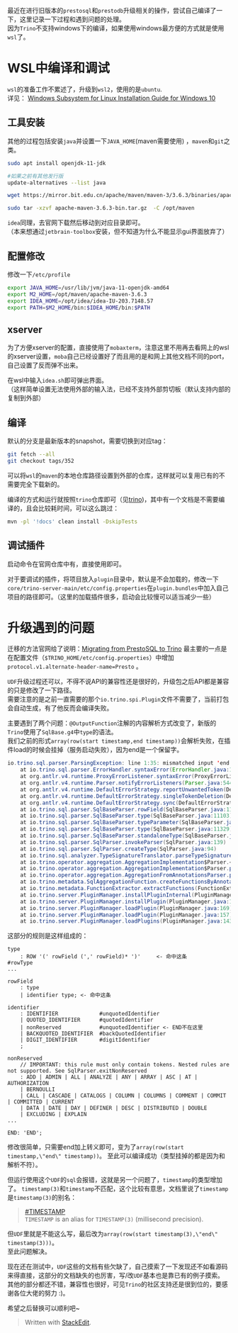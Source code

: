 最近在进行旧版本的`prestosql`和`prestodb`升级相关的操作，尝试自己编译了一下，这里记录一下过程和遇到问题的处理。    
因为`Trino`不支持windows下的编译，如果使用windows最方便的方式就是使用`wsl`了。

# WSL中编译和调试
`wsl`的准备工作不累述了，升级到`wsl2`，使用的是`ubuntu`.  
详见：
[Windows Subsystem for Linux Installation Guide for Windows 10](https://docs.microsoft.com/en-us/windows/wsl/install-win10)  

## 工具安装
其他的过程包括安装`java`并设置一下`JAVA_HOME`(maven需要使用) ，`maven`和`git`之类。  
```bash
sudo apt install openjdk-11-jdk

#如果之前有其他发行版
update-alternatives --list java

wget https://mirror.bit.edu.cn/apache/maven/maven-3/3.6.3/binaries/apache-maven-3.6.3-bin.tar.gz

sudo tar -xzvf apache-maven-3.6.3-bin.tar.gz  -C /opt/maven
```  

`idea`同理，去官网下载然后移动到对应目录即可。  
（本来想通过`jetbrain-toolbox`安装，但不知道为什么不能显示gui界面放弃了） 

## 配置修改
修改一下`/etc/profile`
```bash
export JAVA_HOME=/usr/lib/jvm/java-11-openjdk-amd64
export M2_HOME=/opt/maven/apache-maven-3.6.3
export IDEA_HOME=/opt/idea/idea-IU-203.7148.57
export PATH=$M2_HOME/bin:$IDEA_HOME/bin:$PATH
```  

## xserver
为了方便xserver的配置，直接使用了`mobaxterm`，注意这里不用再去看网上的wsl的xserver设置，`moba`自己已经设置好了而且用的是和网上其他文档不同的port，自己设置了反而弹不出来。    

在wsl中输入`idea.sh`即可弹出界面。  
（这样简单设置无法使用外部的输入法，已经不支持外部剪切板（默认支持内部的复制到外部）  

## 编译
默认的分支是最新版本的snapshot，需要切换到对应tag：
```bash
git fetch --all
git checkout tags/352
```
可以将`wsl`的`maven`的本地仓库路径设置到外部的仓库，这样就可以复用已有的不需要完全下载新的。  

编译的方式和运行就按照`trino`仓库即可（见[trino](https://github.com/trinodb/trino))，其中有一个文档是不需要编译的，且会比较耗时间，可以这么跳过：
```bash
mvn -pl '!docs' clean install -DskipTests
```  
## 调试插件
启动命令在官网仓库中有，直接使用即可。  

对于要调试的插件，将项目放入`plugin`目录中，默认是不会加载的，修改一下`core/trino-server-main/etc/config.properties`在`plugin.bundles`中加入自己项目的路径即可。（这里的加载插件很多，启动会比较慢可以适当减少一些）

# 升级遇到的问题
迁移的方法官网给了说明：[Migrating from PrestoSQL to Trino](https://trino.io/blog/2021/01/04/migrating-from-prestosql-to-trino.html)
最主要的一点是在配置文件（`$TRINO_HOME/etc/config.properties`）中增加
`protocol.v1.alternate-header-name=Presto`  。  

`UDF`升级过程还可以，不得不说API的兼容性还是很好的，升级包之后API都是兼容的只是修改了一下路径。      
需要注意的是之前一直需要的那个`io.trino.spi.Plugin`文件不需要了，当前打包会自动生成，有了他反而会编译失败。

主要遇到了两个问题：`@OutputFunction`注解的内容解析方式改变了，新版的`Trino`使用了`SqlBase.g4`中`type`的语法。  
我们之前的形式`array(row(start timestamp,end timestamp))`会解析失败，在插件load的时候会挂掉（服务启动失败），因为end是一个保留字。  
```java
io.trino.sql.parser.ParsingException: line 1:35: mismatched input 'end'. Expecting: <identifier>, <type>
	at io.trino.sql.parser.ErrorHandler.syntaxError(ErrorHandler.java:108)
	at org.antlr.v4.runtime.ProxyErrorListener.syntaxError(ProxyErrorListener.java:41)
	at org.antlr.v4.runtime.Parser.notifyErrorListeners(Parser.java:544)
	at org.antlr.v4.runtime.DefaultErrorStrategy.reportUnwantedToken(DefaultErrorStrategy.java:377)
	at org.antlr.v4.runtime.DefaultErrorStrategy.singleTokenDeletion(DefaultErrorStrategy.java:548)
	at org.antlr.v4.runtime.DefaultErrorStrategy.sync(DefaultErrorStrategy.java:266)
	at io.trino.sql.parser.SqlBaseParser.rowField(SqlBaseParser.java:11435)
	at io.trino.sql.parser.SqlBaseParser.type(SqlBaseParser.java:11103)
	at io.trino.sql.parser.SqlBaseParser.typeParameter(SqlBaseParser.java:11645)
	at io.trino.sql.parser.SqlBaseParser.type(SqlBaseParser.java:11329)
	at io.trino.sql.parser.SqlBaseParser.standaloneType(SqlBaseParser.java:404)
	at io.trino.sql.parser.SqlParser.invokeParser(SqlParser.java:139)
	at io.trino.sql.parser.SqlParser.createType(SqlParser.java:94)
	at io.trino.sql.analyzer.TypeSignatureTranslator.parseTypeSignature(TypeSignatureTranslator.java:98)
	at io.trino.operator.aggregation.AggregationImplementation$Parser.<init>(AggregationImplementation.java:315)
	at io.trino.operator.aggregation.AggregationImplementation$Parser.parseImplementation(AggregationImplementation.java:357)
	at io.trino.operator.aggregation.AggregationFromAnnotationsParser.parseFunctionDefinitions(AggregationFromAnnotationsParser.java:83)
	at io.trino.metadata.SqlAggregationFunction.createFunctionsByAnnotations(SqlAggregationFunction.java:45)
	at io.trino.metadata.FunctionExtractor.extractFunctions(FunctionExtractor.java:49)
	at io.trino.server.PluginManager.installPluginInternal(PluginManager.java:203)
	at io.trino.server.PluginManager.installPlugin(PluginManager.java:175)
	at io.trino.server.PluginManager.loadPlugin(PluginManager.java:169)
	at io.trino.server.PluginManager.loadPlugin(PluginManager.java:157)
	at io.trino.server.PluginManager.loadPlugins(PluginManager.java:143)
```
这部分的规则是这样组成的：
```
type
    : ROW '(' rowField (',' rowField)* ')'     <- 命中这条                                    #rowType
...  

rowField
    : type
    | identifier type; <- 命中这条  

identifier
    : IDENTIFIER             #unquotedIdentifier
    | QUOTED_IDENTIFIER      #quotedIdentifier
    | nonReserved            #unquotedIdentifier <- END不在这里
    | BACKQUOTED_IDENTIFIER  #backQuotedIdentifier
    | DIGIT_IDENTIFIER       #digitIdentifier
    ;

nonReserved
    // IMPORTANT: this rule must only contain tokens. Nested rules are not supported. See SqlParser.exitNonReserved
    : ADD | ADMIN | ALL | ANALYZE | ANY | ARRAY | ASC | AT | AUTHORIZATION
    | BERNOULLI
    | CALL | CASCADE | CATALOGS | COLUMN | COLUMNS | COMMENT | COMMIT | COMMITTED | CURRENT
    | DATA | DATE | DAY | DEFINER | DESC | DISTRIBUTED | DOUBLE
    | EXCLUDING | EXPLAIN
...  

END: 'END';
```  

修改很简单，只需要end加上转义即可，变为了`array(row(start timestamp,\"end\" timestamp))`。
至此可以编译成功（类型挂掉的都是因为和解析不符）。  

但运行使用这个`UDF`的`sql`会报错，这就是另一个问题了，`timestamp`的类型增加了。 `timestamp(3)`和`timestamp`不匹配，这个比较有意思，文档里说了`timestamp`是`timestamp(3)`的别名：  
> [#TIMESTAMP](https://trino.io/docs/current/language/types.html?highlight=timestamp%203#timestamp)  
> `TIMESTAMP` is an alias for `TIMESTAMP(3)` (millisecond precision).  

但`UDF`里就是不能这么写，最后改为`array(row(start timestamp(3),\"end\" timestamp(3)))`。  
至此问题解决。  

现在还在测试中，`UDF`这些的文档有些欠缺了，自己摸索了一下发现还不如看源码来得直接，这部分的文档缺失的也厉害，写/改`UDF`基本也是靠已有的例子摸索。  
其他的部分都还不错，兼容性也很好，可见`Trino`的社区支持还是很到位的，要感谢各位大佬的努力 :)。

希望之后替换可以顺利吧~

> Written with [StackEdit](https://stackedit.io/).
